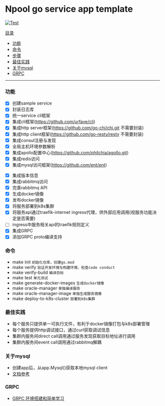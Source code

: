 # Npool go service app template

[![Test](https://github.com/NpoolPlatform/oracle-manager/actions/workflows/main.yml/badge.svg?branch=master)](https://github.com/NpoolPlatform/oracle-manager/actions/workflows/main.yml)

[目录](#目录)
- [功能](#功能)
- [命令](#命令)
- [步骤](#步骤)
- [最佳实践](#最佳实践)
- [关于mysql](#关于mysql)
- [GRPC](#grpc)

-----------
### 功能
- [x] 创建sample service
- [x] 封装日志库
- [x] 统一service cli框架
- [x] 集成cli框架(https://github.com/urfave/cli)
- [x] 集成http server框架(https://github.com/go-chi/chi.git 不需要封装)
- [x] 集成http client框架(https://github.com/go-resty/resty 不需要封装)
- [x] 集成consul注册与发现
- [x] 全局主机环境参数解析
- [x] 集成apollo配置中心(https://github.com/philchia/agollo.git)
- [x] 集成redis访问
- [x] 集成mysql访问框架(https://github.com/ent/ent)
* [x] 集成版本信息
* [x] 集成rabbitmq访问
* [x] 完善rabbitmq API
* [x] 生成docker镜像
* [x] 发布docker镜像
* [x] 将服务部署到k8s集群
* [x] 将服务api通过traefik-internet ingress代理，供外部应用调用(视服务功能决定是否需要)
* [ ] ingress中服务相关api的traefik规则定义
* [x] 集成GRPC
* [x] 添加GRPC proto编译支持

### 命令
* make init ```初始化仓库，创建go.mod```
* make verify ```验证开发环境与构建环境，检查code conduct```
* make verify-build ```编译目标```
* make test ```单元测试```
* make generate-docker-images ```生成docker镜像```
* make oracle-manager ```单独编译服务```
* make oracle-manager-image ```单独生成服务镜像```
* make deploy-to-k8s-cluster ```部署到k8s集群```

### 最佳实践
* 每个服务只提供单一可执行文件，有利于docker镜像打包与k8s部署管理
* 每个服务提供http调试接口，通过curl获取调试信息
* 集群内服务间direct call调用通过服务发现获取目标地址进行调用
* 集群内服务间event call调用通过rabbitmq解耦

### 关于mysql
* 创建app后，从app.Mysql()获取本地mysql client
* [文档参考](https://entgo.io/docs/sql-integration)

### GRPC
* [GRPC 环境搭建和简单学习](./grpc.md)
